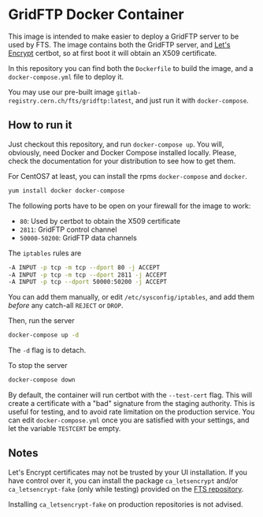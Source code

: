 GridFTP Docker Container
========================
This image is intended to make easier to deploy a GridFTP server to be used by FTS. The image contains
both the GridFTP server, and [Let's Encrypt](https://letsencrypt.org/) certbot, so at first boot it will
obtain an X509 certificate.

In this repository you can find both the `Dockerfile` to build the image,
and a `docker-compose.yml` file to deploy it.

You may use our pre-built image `gitlab-registry.cern.ch/fts/gridftp:latest`,
and just run it with `docker-compose`.

## How to run it
Just checkout this repository, and run `docker-compose up`. You will, obviously,
need Docker and Docker Compose installed locally. Please, check the documentation
for your distribution to see how to get them.

For CentOS7 at least, you can install the rpms `docker-compose` and `docker`.

```bash
yum install docker docker-compose
```

The following ports have to be open on your firewall for the image to work:

* `80`: Used by certbot to obtain the X509 certificate
* `2811`: GridFTP control channel
*  `50000-50200`: GridFTP data channels

The `iptables` rules are

```bash
-A INPUT -p tcp -m tcp --dport 80 -j ACCEPT
-A INPUT -p tcp -m tcp --dport 2811 -j ACCEPT
-A INPUT -p tcp --dport 50000:50200 -j ACCEPT
```

You can add them manually, or edit `/etc/sysconfig/iptables`, and add them *before* any catch-all
`REJECT` or `DROP`.

Then, run the server

```bash
docker-compose up -d
```

The `-d` flag is to detach.

To stop the server

```bash
docker-compose down
```

By default, the container will run certbot with the `--test-cert` flag. This will create a certificate
with a "bad" signature from the staging authority.
This is useful for testing, and to avoid rate limitation on the production service. You can edit
`docker-compose.yml` once you are satisfied with your settings, and let the variable `TESTCERT` be empty.

## Notes
Let's Encrypt certificates may not be trusted by your UI installation. If you have control over it, you can
install the package `ca_letsencrypt` and/or `ca_letsencrypt-fake` (only while testing) provided
on the [FTS repository](http://fts-repo.web.cern.ch/fts-repo/testing/).

Installing `ca_letsencrypt-fake` on production repositories is not advised.

